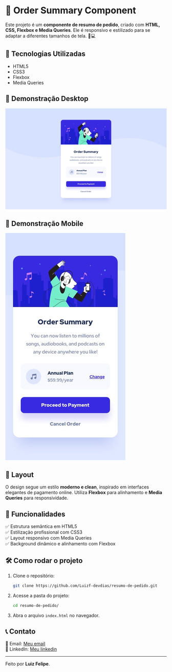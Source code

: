 # 🎵 Order Summary Component

Este projeto é um **componente de resumo de pedido**, criado com **HTML, CSS, Flexbox e Media Queries**. Ele é responsivo e estilizado para se adaptar a diferentes tamanhos de tela. 📱💻

## 🚀 Tecnologias Utilizadas
- HTML5
- CSS3
- Flexbox
- Media Queries

## 📸 Demonstração Desktop
![Preview do projeto](./src/design/desktop-design.jpg)

## 📸 Demonstração Mobile
![Preview do projeto](./src/design/mobile-design.jpg)

## 🎨 Layout
O design segue um estilo **moderno e clean**, inspirado em interfaces elegantes de pagamento online. Utiliza **Flexbox** para alinhamento e **Media Queries** para responsividade.

## 📌 Funcionalidades
✅ Estrutura semântica em HTML5  
✅ Estilização profissional com CSS3  
✅ Layout responsivo com Media Queries  
✅ Background dinâmico e alinhamento com Flexbox  

## 🛠 Como rodar o projeto
1. Clone o repositório:
   ```bash
   git clone https://github.com/Luizf-devdias/resumo-de-pedido.git
   ```
2. Acesse a pasta do projeto:
   ```bash
   cd resumo-de-pedido/
   ```
3. Abra o arquivo `index.html` no navegador.

## 📞 Contato
📧 Email: [Meu email](luizfdias027@gmail.com)  
💼 LinkedIn: [Meu linkedin](https://www.linkedin.com/in/luiz-felipe-de-oliveira-dias-38230334b/)  

---
Feito por **Luiz Felipe**.


